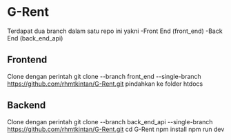 # G-Rent
Terdapat dua branch dalam satu repo ini yakni
-Front End (front_end)
-Back End (back_end_api)

## Frontend
Clone dengan perintah
git clone --branch front_end --single-branch https://github.com/rhmtkintan/G-Rent.git
pindahkan ke folder htdocs
## Backend
Clone dengan perintah
git clone --branch back_end_api --single-branch https://github.com/rhmtkintan/G-Rent.git
cd G-Rent
npm install
npm run dev